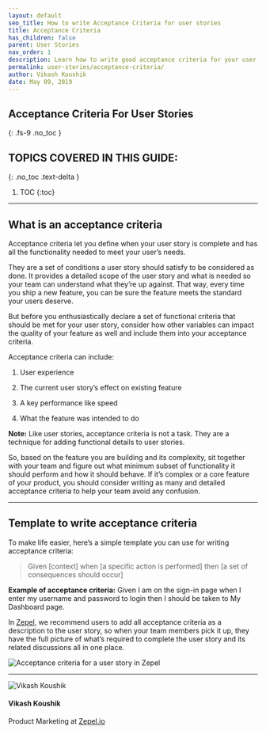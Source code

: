 ```yaml
---
layout: default
seo_title: How to write Acceptance Criteria for user stories
title: Acceptance Criteria
has_children: false
parent: User Stories
nav_order: 1
description: Learn how to write good acceptance criteria for your user stories. Template, best practices, and examples included in this guide.
permalink: user-stories/acceptance-criteria/
author: Vikash Koushik
date: May 09, 2019
---
```


## Acceptance Criteria For User Stories
{: .fs-9 .no_toc }

## TOPICS COVERED IN THIS GUIDE:
{: .no_toc .text-delta }

1. TOC
{:toc}

---

## What is an acceptance criteria

Acceptance criteria let you define when your user story is complete and has all the functionality needed to meet your user’s needs.

They are a set of conditions a user story should satisfy to be considered as done. It provides a detailed scope of the user story and what is needed so your team can understand what they’re up against. That way, every time you ship a new feature, you can be sure the feature meets the standard your users deserve.

But before you enthusiastically declare a set of functional criteria that should be met for your user story, consider how other variables can impact the quality of your feature as well and include them into your acceptance criteria.

Acceptance criteria can include:

1. User experience

2. The current user story’s effect on existing feature

3. A key performance like speed

4. What the feature was intended to do

**Note:** Like user stories, acceptance criteria is not a task. They are a technique for adding functional details to user stories.

So, based on the feature you are building and its complexity, sit together with your team and figure out what minimum subset of functionality it should perform and how it should behave. If it’s complex or a core feature of your product, you should consider writing as many and detailed acceptance criteria to help your team avoid any confusion.

---

## Template to write acceptance criteria

To make life easier, here’s a simple template you can use for writing acceptance criteria:

> Given [context] when [a specific action is performed] then [a set of consequences should occur]

**Example of acceptance criteria:** Given I am on the sign-in page when I enter my username and password to login then I should be taken to My Dashboard page.

In [Zepel](https://zepel.io/?utm_source=agilelibrary&utm_medium=text&utm_campaign=acceptance-criteria), we recommend users to add all acceptance criteria as a description to the user story, so when your team members pick it up, they have the full picture of what’s required to complete the user story and its related discussions all in one place.

![Acceptance criteria for a user story in Zepel](/agile/assets/uploads/user-story-with-acceptance-criteria-in-zepel.png)

---

<section class="author-card">
        <img class="author-profile-image" src="/agile/assets/uploads/vikashkoushik.jpeg" alt="Vikash Koushik">
        <section class="author-card-content">
        <h4 class="author-card-name">Vikash Koushik</h4>
            <p>Product Marketing at <a href="https://zepel.io/">Zepel.io</a></p>
    </section>
</section>